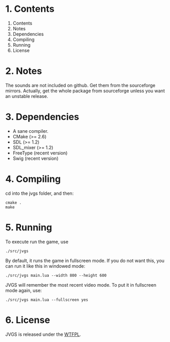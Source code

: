 # 1. Contents

1. Contents
2. Notes
3. Dependencies
4. Compiling
5. Running
6. License

# 2. Notes

The sounds are not included on github. Get them from the sourceforge mirrors.
Actually, get the whole package from sourceforge unless you want an unstable
release.

# 3. Dependencies

- A sane compiler.
- CMake (>= 2.6)
- SDL (>= 1.2)
- SDL_mixer (>= 1.2)
- FreeType (recent version)
- Swig (recent version)

# 4. Compiling

cd into the jvgs folder, and then:

    cmake .
    make

# 5. Running

To execute run the game, use

    ./src/jvgs

By default, it runs the game in fullscreen mode. If you do not want this, you
can run it like this in windowed mode:

    ./src/jvgs main.lua --width 800 --height 600

JVGS will remember the most recent video mode. To put it in fullscreen mode
again, use:

    ./src/jvgs main.lua --fullscreen yes

# 6. License

JVGS is released under the [WTFPL](http://sam.zoy.org/wtfpl/).
